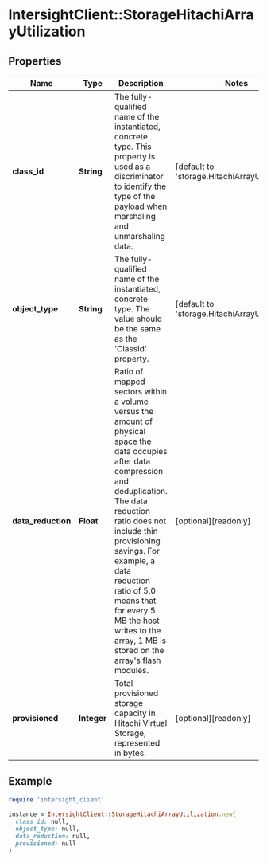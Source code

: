 # IntersightClient::StorageHitachiArrayUtilization

## Properties

| Name | Type | Description | Notes |
| ---- | ---- | ----------- | ----- |
| **class_id** | **String** | The fully-qualified name of the instantiated, concrete type. This property is used as a discriminator to identify the type of the payload when marshaling and unmarshaling data. | [default to &#39;storage.HitachiArrayUtilization&#39;] |
| **object_type** | **String** | The fully-qualified name of the instantiated, concrete type. The value should be the same as the &#39;ClassId&#39; property. | [default to &#39;storage.HitachiArrayUtilization&#39;] |
| **data_reduction** | **Float** | Ratio of mapped sectors within a volume versus the amount of physical space the data occupies after data compression and deduplication. The data reduction ratio does not include thin provisioning savings. For example, a data reduction ratio of 5.0 means that for every 5 MB the host writes to the array, 1 MB is stored on the array&#39;s flash modules. | [optional][readonly] |
| **provisioned** | **Integer** | Total provisioned storage capacity in Hitachi Virtual Storage, represented in bytes. | [optional][readonly] |

## Example

```ruby
require 'intersight_client'

instance = IntersightClient::StorageHitachiArrayUtilization.new(
  class_id: null,
  object_type: null,
  data_reduction: null,
  provisioned: null
)
```


